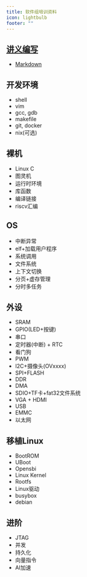 ```yaml
---
title: 软件组培训资料
icon: lightbulb
footer: ""
---
```


## [讲义编写](write/README.md)
 - [Markdown](write/markdown.md)

## 开发环境
- shell
- vim
- gcc, gdb
- makefile
- git, docker
- nix(可选)
  
## 裸机
- Linux C
- 图灵机
- 运行时环境
- 库函数
- 编译链接
- riscv汇编

## OS
- 中断异常
- elf+加载用户程序
- 系统调用
- 文件系统
- 上下文切换
- 分页+虚存管理
- 分时多任务

## 外设
- SRAM
- GPIO(LED+按键)
- 串口
- 定时器(中断) + RTC
- 看门狗
- PWM
- I2C+摄像头(OVxxxx)
- SPI+FLASH
- DDR
- DMA
- SDIO+TF卡+fat32文件系统
- VGA + HDMI
- USB
- EMMC
- 以太网

## 移植Linux
- BootROM
- UBoot
- Opensbi
- Linux Kernel
- Rootfs
- Linux驱动
- busybox
- debian

## 进阶
- JTAG
- 并发
- 持久化
- 向量指令
- AI加速